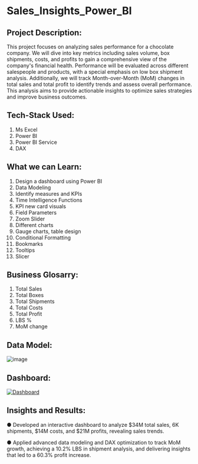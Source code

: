 # Sales_Insights_Power_BI

Project Description:
------------------------
This project focuses on analyzing sales performance for a chocolate company. We will dive into key metrics including sales volume, box shipments, costs, and profits to gain a comprehensive view of the company's financial health. Performance will be evaluated across different salespeople and products, with a special emphasis on low box shipment analysis. Additionally, we will track Month-over-Month (MoM) changes in total sales and total profit to identify trends and assess overall performance. This analysis aims to provide actionable insights to optimize sales strategies and improve business outcomes.

Tech-Stack Used:
------------------------
1. Ms Excel
2. Power BI
3. Power BI Service
4. DAX

What we can Learn:
-----------------------
1. Design a dashboard using Power BI
2. Data Modeling
3. Identify measures and KPIs
4. Time Intelligence Functions
5. KPI new card visuals
6. Field Parameters
7. Zoom Slider
8. Different charts
9. Gauge charts, table design
10. Conditional Formatting
11. Bookmarks
12. Tooltips
13. Slicer

Business Glosarry:
-----------------------
1. Total Sales
2. Total Boxes
3. Total Shipments
4. Total Costs
5. Total Profit
6. LBS %
7. MoM change

Data Model:
----------------------
![image](https://github.com/user-attachments/assets/e2b76f62-9977-4ae1-86c7-445094a7def9)

Dashboard:
--------------------
[![Dashboard](https://img.shields.io/badge/dashboard-000?style=for-the-badge&logo=ko-fi&logoColor=white)](https://app.powerbi.com/view?r=eyJrIjoiNTk1Nzk2YWItZDVlYy00MTQ1LTljOWQtN2FlZjUyZTZhMWUwIiwidCI6ImM2ZTU0OWIzLTVmNDUtNDAzMi1hYWU5LWQ0MjQ0ZGM1YjJjNCJ9
)

Insights and Results:
-------------------------
●	Developed an interactive dashboard to analyze $34M total sales, 6K shipments, $14M costs, and $21M profits, revealing sales trends. 

●	Applied advanced data modeling and DAX optimization to track MoM growth, achieving a 10.2% LBS in shipment analysis, and delivering insights that led to a 60.3% profit increase.
